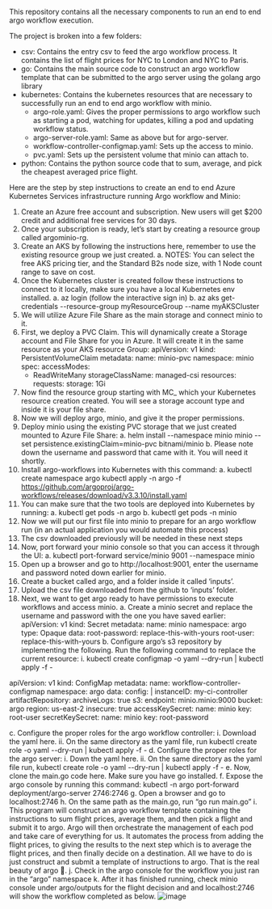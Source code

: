 This repository contains all the necessary components to run an end to end argo workflow execution.

The project is broken into a few folders:

- csv: Contains the entry csv to feed the argo workflow process. It contains the list of flight prices for NYC to London and NYC to Paris.
- go: Contains the main source code to construct an argo workflow template that can be submitted to the argo server using the golang argo library
- kubernetes: Contains the kubernetes resources that are necessary to successfully run an end to end argo workflow with minio.
  - argo-role.yaml: Gives the proper permissions to argo workflow such as starting a pod, watching for updates, killing a pod and updating workflow status.
  - argo-server-role.yaml: Same as above but for argo-server.
  - workflow-controller-configmap.yaml: Sets up the access to minio.
  - pvc.yaml: Sets up the persistent volume that minio can attach to.
- python: Contains the python source code that to sum, average, and pick the cheapest averaged price flight.

Here are the step by step instructions to create an end to end Azure Kubernetes Services infrastructure running Argo workflow and Minio:
1.	Create an Azure free account and subscription. New users will get $200 credit and additional free services for 30 days.
2.	Once your subscription is ready, let’s start by creating a resource group called argominio-rg.
3.	Create an AKS by following the instructions here, remember to  use the existing resource group we just created.
a.	NOTES: You can select the free AKS pricing tier, and the Standard B2s node size, with 1 Node count range to save on cost.
4.	Once the Kubernetes cluster is created follow these instructions to connect to it locally, make sure you have a local Kubernetes env installed.
a.	az login (follow the interactive sign in)
b.	az aks get-credentials --resource-group myResourceGroup --name myAKSCluster
5.	We will utilize Azure File Share as the main storage and connect minio to it.
6.	First, we deploy a PVC Claim. This will dynamically create a Storage account and File Share for you in Azure. It will create it in the same resource as your AKS resource Group:
apiVersion: v1
kind: PersistentVolumeClaim
metadata:
  name: minio-pvc
  namespace: minio
spec:
  accessModes:
    - ReadWriteMany
  storageClassName: managed-csi
  resources:
    requests:
      storage: 1Gi
7.	Now find the resource group starting with MC_ which your Kubernetes resource creation created. You will see a storage account type and inside it is your file share.
8.	Now we will deploy argo, minio, and give it the proper permissions.
9.	Deploy minio using the existing PVC storage that we just created mounted to Azure File Share: 
a.	helm install --namespace minio minio --set persistence.existingClaim=minio-pvc bitnami/minio
b.	Please note down the username and password that came with it. You will need it shortly. 
10.	Install argo-workflows into Kubernetes with this command:
a.	kubectl create namespace argo
kubectl apply -n argo -f https://github.com/argoproj/argo-workflows/releases/download/v3.3.10/install.yaml
11.	You can make sure that the two tools are deployed into Kubernetes by running:
a.	kubectl get pods -n argo
b.	kubectl get pods -n minio
12.	Now we will put our first file into minio to prepare for an argo workflow run (in an actual application you would automate this process)
13.	The csv downloaded previously will be needed in these next steps
14.	Now, port forward your minio console so that you can access it through the UI:
a.	kubectl port-forward service/minio 9001 --namespace minio
15.	Open up a browser and go to http://localhost:9001, enter the username and password noted down earlier for minio.
16.	Create a bucket called argo, and a folder inside it called ‘inputs’.
17.	Upload the csv file downloaded from the github to ‘inputs’ folder.
18.	Next, we want to get argo ready to have permissions to execute workflows and access minio.
a.	Create a minio secret and replace the username and password with the one you have saved earlier:
apiVersion: v1
kind: Secret
metadata:
  name: minio
  namespace: argo
type: Opaque
data:
  root-password: replace-this-with-yours
  root-user: replace-this-with-yours
b.	Configure argo’s s3 repository by implementing the following. Run the following command to replace the current resource: 
i.	kubectl create configmap -o yaml --dry-run | kubectl apply -f -

apiVersion: v1
kind: ConfigMap
metadata:
  name: workflow-controller-configmap
  namespace: argo
data:
  config: |
    instanceID: my-ci-controller
    artifactRepository:
      archiveLogs: true
      s3:
        endpoint: minio.minio:9000
        bucket: argo
        region: us-east-2
        insecure: true
        accessKeySecret:
          name: minio
          key: root-user
        secretKeySecret:
          name: minio
          key: root-password

c.	Configure the proper roles for the argo workflow controller:
i.	Download the yaml here.
ii.	On the same directory as the yaml file, run kubectl create role -o yaml --dry-run | kubectl apply -f -
d.	Configure the proper roles for the argo server:
i.	Down the yaml here.
ii.	On the same directory as the yaml file run, kubectl create role -o yaml --dry-run | kubectl apply -f -
e.	Now, clone the main.go code here. Make sure you have go installed.
f.	Expose the argo console by running this command: kubectl -n argo port-forward deployment/argo-server 2746:2746
g.	Open a browser and go to localhost:2746
h.	On the same path as the main.go, run “go run main.go”
i.	This program will construct an argo workflow template containing the instructions to sum flight prices, average them, and then pick a flight and submit it to argo. Argo will then orchestrate the management of each pod and take care of everything for us. It automates the process from adding the flight prices, to giving the results to the next step which is to average the flight prices, and then finally decide on a destination. All we have to do is just construct and submit a template of instructions to argo. That is the real beauty of argo .
j.	Check in the argo console for the workflow you just ran in the “argo” namespace
k.	After it has finished running, check minio console under argo/outputs for the flight decision and and localhost:2746 will show the workflow completed as below.
![image](https://github.com/binnie268/argo-minio-workflow-example/assets/29080449/d6694de1-bcea-45f3-883f-47d1daa165e4)

